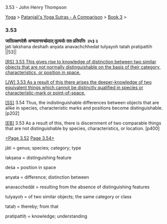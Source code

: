 3.53 - John Henry Thompson 

[Yoga](../../../yoga.md)‎ > ‎[Patanjali's Yoga Sutras - A Comparison](../../patanjani.md)‎ > ‎[Book 3](../book-3.md)‎ > ‎

### 3.53

**जातिलक्षणदेशैः अन्यतानवच्छेदात् तुल्ययोः ततः प्रतिपत्तिः ॥५३॥**  
jati lakshana deshaih anyata anavachchhedat tulyayoh tatah pratipattih ||53||  
  
[\[RS\] 3.53 This gives rise to knowledge of distinction between two similar objects that are not normally distinguishable on the basis of their category, characteristics, or position in space.](http://www.ashtangayoga.info/source-texts/yoga-sutra-patanjali/chapter-3/item/jati-lakshana-deshaih-anyata-anavachchhedat/)  
  
[\[JW\] 3.53 As a result of this there arises the deeper-knowledge of two equivalent things which cannot be distinctly qualified in species or characteristic-mark or point-of-space.](http://books.google.com/books?id=YzFImjtOxUwC&pg=PA290&ci=201%2C413%2C731%2C85&source=bookclip)  
  
[\[SS\]](http://www.amazon.com/Yoga-Sutras-Patanjali-Commentary-Satchidananda/dp/0932040381) 3.54 Thus, the indistinguishable differences between objects that are alike in species, characteristic marks and positions become distinguishable. \[p202\]  
  
[\[EB\]](http://www.amazon.com/Yoga-Sutras-Patanjali-Translation-Commentary/dp/0865477361/ref=sr_1_1?ie=UTF8&s=books&qid=1250508322&sr=1-1) 3.53 As a result of this, there is discernment of two comparable things that are not distinguishable by species, characteristics, or location. \[p400\]  
  
  
[<Page 3.52](351/352.md)  [Page 3.54>](354.md)  

jāti = genus; species; category; type  
  
lakṣaṇa = distinguishing feature  
  
deśa = position in space  
  
anyata = difference; distinction between  
  
anavacchedāt = resulting from the absence of distinguishing features  
  
tulyayoḥ = of two similar objects; the same category or class  
  
tataḥ = thereby; from that  
  
pratipattiḥ = knowledge; understanding

